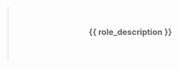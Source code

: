 > </br><h3 align="center">**{{ role_description }}**</h3></br></br>

<!--![{{ terminalizer_title }}]({{ repository.group.ansible_roles }}/{{ role_name }}/-/raw/master/.demo.gif)-->
